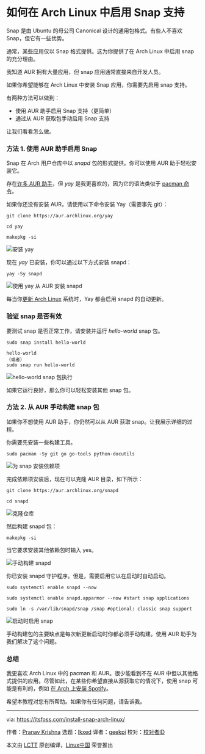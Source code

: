 [#]: subject: "How to Enable Snap Support in Arch Linux"
[#]: via: "https://itsfoss.com/install-snap-arch-linux/"
[#]: author: "Pranav Krishna https://itsfoss.com/author/pranav/"
[#]: collector: "lkxed"
[#]: translator: "geekpi"
[#]: reviewer: " "
[#]: publisher: " "
[#]: url: " "

如何在 Arch Linux 中启用 Snap 支持
======
Snap 是由 Ubuntu 的母公司 Canonical 设计的通用包格式。有些人不喜欢 Snap，但它有一些优势。

通常，某些应用仅以 Snap 格式提供。这为你提供了在 Arch Linux 中启用 snap 的充分理由。

我知道 AUR 拥有大量应用，但 snap 应用通常直接来自开发人员。

如果你希望能够在 Arch Linux 中安装 Snap 应用，你需要先启用 snap 支持。

有两种方法可以做到：

* 使用 AUR 助手启用 Snap 支持（更简单）
* 通过从 AUR 获取包手动启用 Snap 支持

让我们看看怎么做。

### 方法 1. 使用 AUR 助手启用 Snap

Snap 在 Arch 用户仓库中以 *snapd* 包的形式提供。你可以使用 AUR 助手轻松安装它。

存在[许多 AUR 助手][1]，但 *yay* 是我更喜欢的，因为它的语法类似于 [pacman 命令][2]。

如果你还没有安装 AUR，请使用以下命令安装 Yay（需要事先 git）：

```
git clone https://aur.archlinux.org/yay

cd yay

makepkg -si
```

![安装 yay][3]

现在 *yay* 已安装，你可以通过以下方式安装 snapd：

```
yay -Sy snapd
```

![使用 yay 从 AUR 安装 snapd][4]

每当你[更新 Arch Linux][5] 系统时，Yay 都会启用 snapd 的自动更新。

### 验证 snap 是否有效

要测试 snap 是否正常工作，请安装并运行 *hello-world* snap 包。

```
sudo snap install hello-world

hello-world
（或者）
sudo snap run hello-world
```

![hello-world snap 包执行][6]

如果它运行良好，那么你可以轻松安装其他 snap 包。

### 方法 2. 从 AUR 手动构建 snap 包

如果你不想使用 AUR 助手，你仍然可以从 AUR 获取 snap。让我展示详细的过程。

你需要先安装一些构建工具。

```
sudo pacman -Sy git go go-tools python-docutils
```

![为 snap 安装依赖项][7]

完成依赖项安装后，现在可以克隆 AUR 目录，如下所示：

```
git clone https://aur.archlinux.org/snapd

cd snapd
```

![克隆仓库][8]

然后构建 snapd 包：

```
makepkg -si
```

当它要求安装其他依赖包时输入 yes。

![手动构建 snapd][9]

你已安装 snapd 守护程序。但是，需要启用它以在启动时自动启动。

```
sudo systemctl enable snapd --now

sudo systemctl enable snapd.apparmor --now #start snap applications

sudo ln -s /var/lib/snapd/snap /snap #optional: classic snap support
```

![启动时启用 snap][10]

手动构建包的主要缺点是每次新更新启动时你都必须手动构建。使用 AUR 助手为我们解决了这个问题。

### 总结

我更喜欢 Arch Linux 中的 pacman 和 AUR。很少能看到不在 AUR 中但以其他格式提供的应用。尽管如此，在某些你希望直接从源获取它的情况下，使用 snap 可能是有利的，例如 [在 Arch 上安装 Spotify][11]。

希望本教程对您有所帮助。如果你有任何问题，请告诉我。

--------------------------------------------------------------------------------

via: https://itsfoss.com/install-snap-arch-linux/

作者：[Pranav Krishna][a]
选题：[lkxed][b]
译者：[geekpi](https://github.com/geekpi)
校对：[校对者ID](https://github.com/校对者ID)

本文由 [LCTT](https://github.com/LCTT/TranslateProject) 原创编译，[Linux中国](https://linux.cn/) 荣誉推出

[a]: https://itsfoss.com/author/pranav/
[b]: https://github.com/lkxed
[1]: https://itsfoss.com/best-aur-helpers/
[2]: https://itsfoss.com/pacman-command/
[3]: https://itsfoss.com/wp-content/uploads/2022/10/yay-makepkg.png
[4]: https://itsfoss.com/wp-content/uploads/2022/10/yay-install-snapd.png
[5]: https://itsfoss.com/update-arch-linux/
[6]: https://itsfoss.com/wp-content/uploads/2022/10/snap-hello-world-1.png
[7]: https://itsfoss.com/wp-content/uploads/2022/10/snapd-manual-install-dependencies.png
[8]: https://itsfoss.com/wp-content/uploads/2022/10/snapd-manual-install-clone.png
[9]: https://itsfoss.com/wp-content/uploads/2022/10/snapd-manual-install-makepkg-800x460.png
[10]: https://itsfoss.com/wp-content/uploads/2022/10/enable-snapd-startup-2.png
[11]: https://itsfoss.com/install-spotify-arch/
